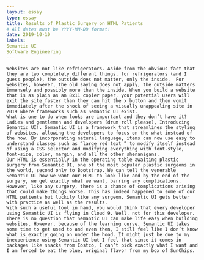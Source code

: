 ```yaml
---
layout: essay
type: essay
title: Results of Plastic Surgery on HTML Patients
# All dates must be YYYY-MM-DD format!
date: 2019-10-10
labels:
Semantic UI
Software Engineering
---
```

  	Websites are not like refrigerators. Aside from the obvious fact that they are two completely different things, for refrigerators (and I guess people), the outside does not matter, only the inside.  For websites, however, the old saying does not apply, the outside matters immensely and possibly more than the inside. When you build a website that is as plain as an 8x11 copier paper, your potential users will exit the site faster than they can hit the x button and then vomit immediately after the shock of seeing a visually unappealing site in 2019 where frameworks such as Semantic UI exist.
	What is one to do when looks are important and they don’t have it? Ladies and gentlemen and developers (drum roll please), Introducing Semantic UI!. Semantic UI is a framework that streamlines the styling of websites, allowing the developers to focus on the what instead of the how. By incorporating natural language, items can now use easy to understand classes such as “large red text ” to modify itself instead of using a CSS selector and modifying everything with font-style, font-size, color, margin, and all the other shenanigans. 
	Our HTML is essentially in the operating table awaiting plastic surgery from Semantic UI, one of the most popular plastic surgeons in the world, second only to Bootstrap. We can tell the venerable Semantic UI how we want our HTML to look like and by the end of the surgery, we get exactly what we want, barring any complications. However, like any surgery, there is a chance of complications arising that could make things worse. This has indeed happened to some of our HTML patients but luckily like any surgeon, Semantic UI gets better with practice as well as the results. 
	With such a useful tool in hand, you would think that every developer using Semantic UI is flying in Cloud 9. Well, not for this developer. There is no question that Semantic UI can make life easy when building websites. However, because of the learning curve, Semantic UI takes some time to get used to and even then, I still feel like I don’t know what is exactly going on under the hood. It might just be due to my inexperience using Semantic UI but I feel that since it comes in packages like snacks from Costco, I can’t pick exactly what I want and I am forced to eat the blue, original flavor from my box of SunChips. 


